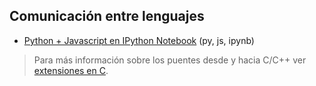 ## Comunicación entre lenguajes

- [Python + Javascript en IPython Notebook](https://github.com/mondeja/fullstack/tree/master/backend/src/035-comunicacion_entre_lenguajes/py_js_ipynb/integration.ipynb) (py, js, ipynb)

> Para más información sobre los puentes desde y hacia C/C++ ver [extensiones en C]().